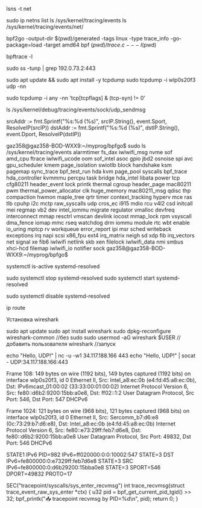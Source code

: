 lsns -t net


sudo ip netns list
ls /sys/kernel/tracing/events
ls /sys/kernel/tracing/events/net/




bpf2go -output-dir $(pwd)/generated -tags linux -type trace_info -go-package=load -target amd64 bpf $(pwd)/trace.c -- -I$(pwd)

bpftrace -l

sudo ss -tunp | grep 192.0.73.2:443


sudo apt update && sudo apt install -y tcpdump
sudo tcpdump -i wlp0s20f3 udp -nn

sudo tcpdump -i any -nn 'tcp[tcpflags] & (tcp-syn) != 0'

ls /sys/kernel/debug/tracing/events/sock/udp_sendmsg


srcAddr := fmt.Sprintf("%s:%d (%s)", srcIP.String(), event.Sport, ResolveIP(srcIP))
dstAddr := fmt.Sprintf("%s:%d (%s)", dstIP.String(), event.Dport, ResolveIP(dstIP))


gaz358@gaz358-BOD-WXX9:~/myprog/bpfgo$ sudo ls /sys/kernel/tracing/events
alarmtimer        fs_dax          iwlwifi_msg    nvme            sof
amd_cpu           ftrace          iwlwifi_ucode  oom             sof_intel
asoc              gpio            jbd2           osnoise         spi
avc               gpu_scheduler   kmem           page_isolation  swiotlb
block             handshake       ksm            pagemap         sync_trace
bpf_test_run      hda             kvm            page_pool       syscalls
bpf_trace         hda_controller  kvmmmu         percpu          task
bridge            hda_intel       libata         power           tcp
cfg80211          header_event    lock           printk          thermal
cgroup            header_page     mac80211       pwm             thermal_power_allocator
clk               huge_memory     mac80211_msg   qdisc           thp
compaction        hwmon           maple_tree     qrtr            timer
context_tracking  hyperv          mce            ras             tlb
cpuhp             i2c             mctp           raw_syscalls    udp
cros_ec           i915            mdio           rcu             v4l2
csd               initcall        mei            regmap          vb2
dev               intel_iommu     migrate        regulator       vmalloc
devfreq           interconnect    mmap           resctrl         vmscan
devlink           iocost          mmap_lock      rpm             vsyscall
dma_fence         iomap           mmc            rseq            watchdog
drm               iommu           module         rtc             wbt
enable            io_uring        mptcp          rv              workqueue
error_report      ipi             msr            sched           writeback
exceptions        irq             napi           scsi            x86_fpu
ext4              irq_matrix      neigh          sd              xdp
fib               irq_vectors     net            signal          xe
fib6              iwlwifi         netlink        skb             xen
filelock          iwlwifi_data    nmi            smbus           xhci-hcd
filemap           iwlwifi_io      notifier       sock
gaz358@gaz358-BOD-WXX9:~/myprog/bpfgo$ 


systemctl is-active systemd-resolved

sudo systemctl stop systemd-resolved
sudo systemctl start systemd-resolved

sudo systemctl disable systemd-resolved

ip route

Установка wireshark

sudo apt update
sudo apt install wireshark
sudo dpkg-reconfigure wireshark-common //без sudo
sudo usermod -aG wireshark $USER //добавить пользователя
wireshark //запуск

echo "Hello, UDP!" | nc -u -w1 34.117.188.166 443
echo "Hello, UDP!" | socat - UDP:34.117.188.166:443

Frame 108: 149 bytes on wire (1192 bits), 149 bytes captured (1192 bits) on interface wlp0s20f3, id 0
Ethernet II, Src: Intel_a8:ec:0b (e4:fd:45:a8:ec:0b), Dst: IPv6mcast_01:00:02 (33:33:00:01:00:02)
Internet Protocol Version 6, Src: fe80::d6b2:9200:15bb:a0e8, Dst: ff02::1:2
User Datagram Protocol, Src Port: 546, Dst Port: 547
DHCPv6

Frame 1024: 121 bytes on wire (968 bits), 121 bytes captured (968 bits) on interface wlp0s20f3, id 0
Ethernet II, Src: Sercomm_b7:d6:e8 (0c:73:29:b7:d6:e8), Dst: Intel_a8:ec:0b (e4:fd:45:a8:ec:0b)
Internet Protocol Version 6, Src: fe80::e73:29ff:feb7:d6e8, Dst: fe80::d6b2:9200:15bb:a0e8
User Datagram Protocol, Src Port: 49832, Dst Port: 546
DHCPv6

STATE1 IPv6 PID=982 IPv6=ff020000:0:0:10002:547
STATE=3 DST IPv6=fe800000:0:e7329ff:feb7d6e8
STATE=3 SRC IPv6=fe800000:0:d6b29200:15bba0e8
STATE=3 SPORT=546  DPORT=49832 PROTO=17

SEC("tracepoint/syscalls/sys_enter_recvmsg")
int trace_recvmsg(struct trace_event_raw_sys_enter *ctx) {
    u32 pid = bpf_get_current_pid_tgid() >> 32;
    bpf_printk("📥 tracepoint recvmsg by PID=%d\n", pid);
    return 0;
}




